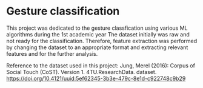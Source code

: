 # Gesture classification
This project was dedicated to the gesture classfication using various ML algorithms during the 1st academic year
The dataset initially was raw and not ready for the classification. Therefore, feature extraction was performed by changing the dataset to an appropriate format and extracting relevant features and for the further analysis.

Reference to the dataset used in this project:
Jung, Merel (2016): Corpus of Social Touch (CoST). Version 1. 4TU.ResearchData. dataset. https://doi.org/10.4121/uuid:5ef62345-3b3e-479c-8e1d-c922748c9b29


